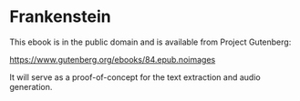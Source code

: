 # Frankenstein

This ebook is in the public domain and is available from Project Gutenberg:

https://www.gutenberg.org/ebooks/84.epub.noimages

It will serve as a proof-of-concept for the text extraction and audio generation.
